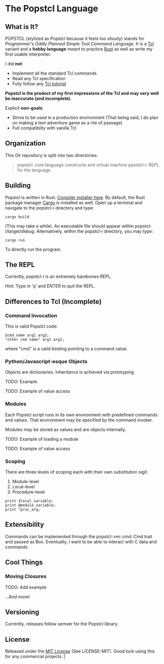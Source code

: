 # The Popstcl Language

## What is It?

POPSTCL (stylized as Popstcl because it feels too shouty) stands for *Programmer's Oddly Planned Simple Tool Command Language*. It is a [Tcl](https://www.tcl.tk/) variant and a **hobby language** meant to practice [Rust](https://www.rust-lang.org/en-US/) as well as write my first usable interpreter.

I did **not**:
* Implement all the standard Tcl commands
* Read any Tcl specification
* Fully follow any [Tcl tutorial](https://www.tcl.tk/doc/)

**Popstcl is the product of my first impressions of the Tcl and may very well be inaccurate (and incomplete).**

Explicit **non-goals**:
* Strive to be used in a production environment (That being said, I do plan on making a text adventure game as a rite of passage)
* Full compatiblity with vanilla Tcl

## Organization
This Git repository is split into two directories:
> popstcl: core language constructs and virtual machine
> ppostcl-i: REPL for the language

## Building
Popstcl is written in Rust. [Compiler installer here](https://www.rust-lang.org/en-US/install.html). By default, the Rust package manager [Cargo](https://crates.io/install) is installed as well. Open up a terminal and navigate to the popstcl-i directory and type:

~~~
cargo build
~~~

(This may take a while). An executable file should appear within popstcl-i/target/debug. Alternatively, within the popstcl-i directory, you may type:

~~~
cargo run
~~~

To directly run the program.

## The REPL
Currently, popstcl-i is an extremely barebones REPL. 

Hint: Type in 'q' and ENTER to quit the REPL.

## Differences to Tcl (Incomplete)

### Command Invocation
This is valid Popstcl code:
~~~~
$cmd_name arg1 arg2;
"other cmd name" arg1 arg2;
~~~~
where "cmd" is a valid binding pointing to a command value.

### Python/Javascript-esque Objects
Objects are dictionaries. Inheritance is achieved via prototyping

TODO: Example

TODO: Example of value access

### Modules
Each Popstcl script runs in its own environment with predefined commands and values. That environment may be specified by the command invoker.

Modules may be stored as values and are objects internally.

TODO: Example of loading a module

TODO: Example of value access

### Scoping
There are three levels of scoping each with their own substitution sigil:
1. Module-level 
2. Local-level
3. Procedure-level

~~~
print $local_variable;
print @module_variable;
print ^proc_arg;
~~~

## Extensibility

Commands can be implemented through the popstcl::vm::cmd::Cmd trait and passed as Box<Cmd>. Eventually, I want to be able to interact with C data and commands.

## Cool Things

### Moving Closures
TODO: Add example

...And more!

## Versioning
Currently, releases follow semver for the Popstcl library.

## License
Released under the [MIT License](https://opensource.org/licenses/MIT) (See LICENSE-MIT). Good luck using this for any commercial projects :|
